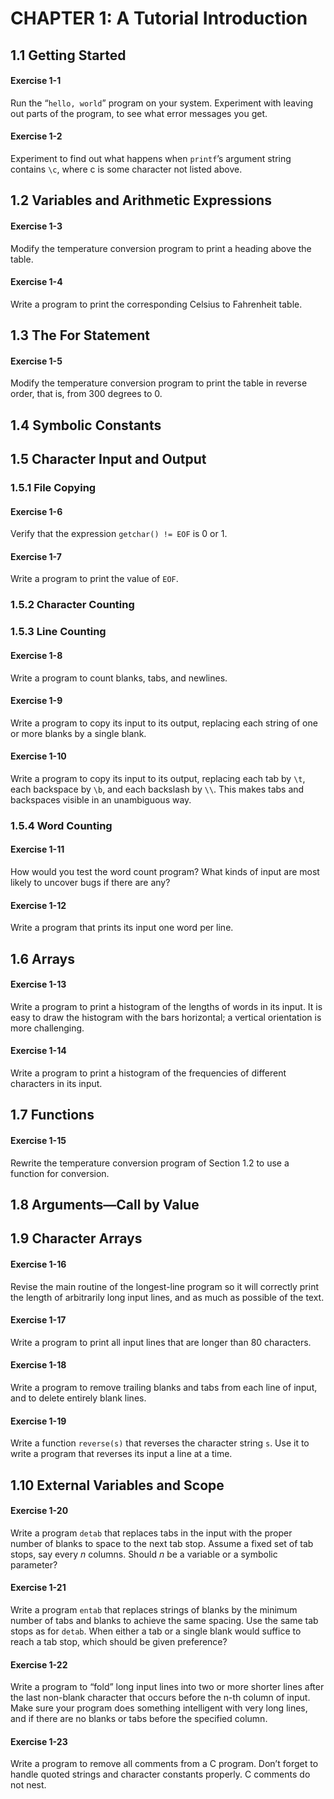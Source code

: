 # CHAPTER 1: A Tutorial Introduction

## 1.1 Getting Started

#### Exercise 1-1

Run the “`hello, world`” program on your system. Experiment with leaving out parts of the program, to see what error messages you get.

#### Exercise 1-2

Experiment to find out what happens when `printf`’s argument string contains `\c`, where c is some character not listed above.

## 1.2 Variables and Arithmetic Expressions

#### Exercise 1-3

Modify the temperature conversion program to print a heading above the table.

#### Exercise 1-4

Write a program to print the corresponding Celsius to Fahrenheit table.

## 1.3 The For Statement

#### Exercise 1-5

Modify the temperature conversion program to print the table in reverse order, that is, from 300 degrees to 0.

## 1.4 Symbolic Constants

## 1.5 Character Input and Output

### 1.5.1 File Copying

#### Exercise 1-6

Verify that the expression `getchar() != EOF` is 0 or 1.

#### Exercise 1-7

Write a program to print the value of `EOF`.

### 1.5.2 Character Counting

### 1.5.3 Line Counting

#### Exercise 1-8

Write a program to count blanks, tabs, and newlines.

#### Exercise 1-9

Write a program to copy its input to its output, replacing each string of one or more blanks by a single blank.

#### Exercise 1-10

Write a program to copy its input to its output, replacing each tab by `\t`, each backspace by `\b`, and each backslash by `\\`. This makes tabs and backspaces visible in an unambiguous way.

### 1.5.4 Word Counting

#### Exercise 1-11

How would you test the word count program? What kinds of input are most likely to uncover bugs if there are any?

#### Exercise 1-12

Write a program that prints its input one word per line.

## 1.6 Arrays

#### Exercise 1-13

Write a program to print a histogram of the lengths of words in its input. It is easy to draw the histogram with the bars horizontal; a vertical orientation is more challenging.

#### Exercise 1-14

Write a program to print a histogram of the frequencies of different characters in its input.

## 1.7 Functions

#### Exercise 1-15

Rewrite the temperature conversion program of Section 1.2 to use a function for conversion.

## 1.8 Arguments—Call by Value

## 1.9 Character Arrays

#### Exercise 1-16

Revise the main routine of the longest-line program so it will correctly print the length of arbitrarily long input lines, and as much as possible of the text.

#### Exercise 1-17

Write a program to print all input lines that are longer than 80 characters.

#### Exercise 1-18

Write a program to remove trailing blanks and tabs from each line of input, and to delete entirely blank lines.

#### Exercise 1-19

Write a function `reverse(s)` that reverses the character string `s`. Use it to write a program that reverses its input a line at a time.

## 1.10 External Variables and Scope

#### Exercise 1-20

Write a program `detab` that replaces tabs in the input with the proper number of blanks to space to the next tab stop. Assume a fixed set of tab stops, say every *n* columns. Should *n* be a variable or a symbolic parameter?

#### Exercise 1-21

Write a program `entab` that replaces strings of blanks by the minimum number of tabs and blanks to achieve the same spacing. Use the same tab stops as for `detab`. When either a tab or a single blank would suffice to reach a tab stop, which should be given preference?

#### Exercise 1-22

Write a program to “fold” long input lines into two or more shorter lines after the last non-blank character that occurs before the n-th column of input. Make sure your program does something intelligent with very long lines, and if there are no blanks or tabs before the specified column.

#### Exercise 1-23

Write a program to remove all comments from a C program. Don’t forget to handle quoted strings and character constants properly. C comments do not nest.
